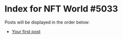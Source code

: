 # Index for NFT World #5033
Posts will be displayed in the order below:

- [Your first post](./001-first.md)

